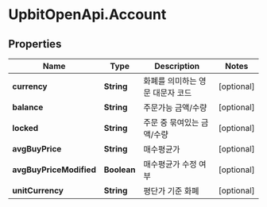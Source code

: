 # UpbitOpenApi.Account

## Properties
Name | Type | Description | Notes
------------ | ------------- | ------------- | -------------
**currency** | **String** | 화폐를 의미하는 영문 대문자 코드 | [optional] 
**balance** | **String** | 주문가능 금액/수량 | [optional] 
**locked** | **String** | 주문 중 묶여있는 금액/수량 | [optional] 
**avgBuyPrice** | **String** | 매수평균가 | [optional] 
**avgBuyPriceModified** | **Boolean** | 매수평균가 수정 여부 | [optional] 
**unitCurrency** | **String** | 평단가 기준 화폐 | [optional] 


